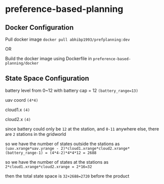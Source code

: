 # preference-based-planning

## Docker Configuration

Pull docker image `docker pull abhibp1993/prefplanning:dev`

OR 

Build the docker image using Dockerfile in `preference-based-planning/docker`


## State Space Configuration

battery level from 0~12 with battery cap = 12 `(battery_range=13)`

uav coord `(4*4)`

cloud1.x `(4)`

cloud2.x `(4)`

since battery could only be `12` at the station, and `0-11` anywhere else, there are `2` stations in the gridworld

so we have the number of states outside the stations as `(uav.xrange*uav.yrange - 2)*cloud1.xrange*cloud2.xrange*(battery_range-1) = (4*4-2)*4*4*12 = 2688`

so we have the number of states at the stations as `2*cloud1.xrange*cloud2.xrange = 2*16=32`

then the total state space is `32+2688=2720` before the product

